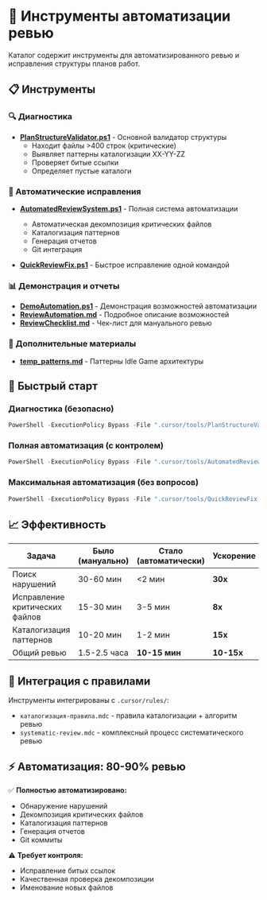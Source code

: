 # 🤖 Инструменты автоматизации ревью

Каталог содержит инструменты для автоматизированного ревью и исправления структуры планов работ.

## 📋 Инструменты

### 🔍 Диагностика
- **[PlanStructureValidator.ps1](./PlanStructureValidator.ps1)** - Основной валидатор структуры
  - Находит файлы >400 строк (критические)
  - Выявляет паттерны каталогизации XX-YY-ZZ
  - Проверяет битые ссылки
  - Определяет пустые каталоги

### 🔧 Автоматические исправления
- **[AutomatedReviewSystem.ps1](./AutomatedReviewSystem.ps1)** - Полная система автоматизации
  - Автоматическая декомпозиция критических файлов
  - Каталогизация паттернов
  - Генерация отчетов
  - Git интеграция

- **[QuickReviewFix.ps1](./QuickReviewFix.ps1)** - Быстрое исправление одной командой

### 📊 Демонстрация и отчеты
- **[DemoAutomation.ps1](./DemoAutomation.ps1)** - Демонстрация возможностей автоматизации
- **[ReviewAutomation.md](./ReviewAutomation.md)** - Подробное описание возможностей
- **[ReviewChecklist.md](./ReviewChecklist.md)** - Чек-лист для мануального ревью

### 📝 Дополнительные материалы
- **[temp_patterns.md](./temp_patterns.md)** - Паттерны Idle Game архитектуры

## 🚀 Быстрый старт

### Диагностика (безопасно)
```powershell
PowerShell -ExecutionPolicy Bypass -File ".cursor/tools/PlanStructureValidator.ps1"
```

### Полная автоматизация (с контролем)
```powershell
PowerShell -ExecutionPolicy Bypass -File ".cursor/tools/AutomatedReviewSystem.ps1" -AutoFix -Interactive
```

### Максимальная автоматизация (без вопросов)
```powershell
PowerShell -ExecutionPolicy Bypass -File ".cursor/tools/QuickReviewFix.ps1" -Force
```

## 📈 Эффективность

| Задача | Было (мануально) | Стало (автоматически) | Ускорение |
|--------|------------------|----------------------|-----------|
| Поиск нарушений | 30-60 мин | <2 мин | **30x** |
| Исправление критических файлов | 15-30 мин | 3-5 мин | **8x** |
| Каталогизация паттернов | 10-20 мин | 1-2 мин | **15x** |
| Общий ревью | 1.5-2.5 часа | **10-15 мин** | **10-15x** |

## 🔗 Интеграция с правилами

Инструменты интегрированы с `.cursor/rules/`:
- `каталогизация-правила.mdc` - правила каталогизации + алгоритм ревью
- `systematic-review.mdc` - комплексный процесс систематического ревью

## ⚡ Автоматизация: 80-90% ревью

✅ **Полностью автоматизировано:**
- Обнаружение нарушений
- Декомпозиция критических файлов  
- Каталогизация паттернов
- Генерация отчетов
- Git коммиты

⚠️ **Требует контроля:**
- Исправление битых ссылок
- Качественная проверка декомпозиции
- Именование новых файлов